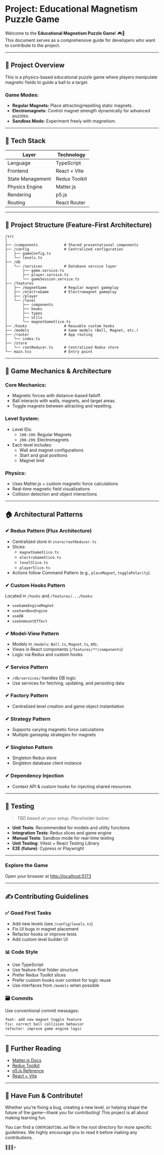 # Project: Educational Magnetism Puzzle Game

Welcome to the **Educational Magnetism Puzzle Game**! 🎮🧲  
This document serves as a comprehensive guide for developers who want to contribute to the project.

---

## 🧠 Project Overview

This is a physics-based educational puzzle game where players manipulate magnetic fields to guide a ball to a target.

### Game Modes:

- **Regular Magnets:** Place attracting/repelling static magnets.
- **Electromagnets:** Control magnet strength dynamically for advanced puzzles.
- **Sandbox Mode:** Experiment freely with magnetism.

---

## 💠 Tech Stack

| Layer            | Technology    |
| ---------------- | ------------- |
| Language         | TypeScript    |
| Frontend         | React + Vite  |
| State Management | Redux Toolkit |
| Physics Engine   | Matter.js     |
| Rendering        | p5.js         |
| Routing          | React Router  |

---

## 📁 Project Structure (Feature-First Architecture)

```
/src
│
├── /components            # Shared presentational components
├── /config                # Centralized configuration
│   ├── gameConfig.ts
│   └── levels.ts
├── /db
│   └── /services          # Database service layer
│       ├── game.service.ts
│       ├── player.service.ts
│       └── gameSession.service.ts
├── /features
│   ├── /magnetGame        # Regular magnet gameplay
│   ├── /electroGame       # Electromagnet gameplay
│   ├── /player
│   └── /level
│       ├── components
│       ├── hooks
│       ├── types
│       ├── utils
│       └── magnetGameSlice.ts
├── /hooks                 # Reusable custom hooks
├── /models                # Game models (Ball, Magnet, etc.)
├── /router                # App routing
│   └── index.ts
├── /store
│   └── rootReducer.ts     # Centralized Redux store
└── main.tsx               # Entry point
```

---

## 🧩 Game Mechanics & Architecture

### Core Mechanics:

- Magnetic forces with distance-based falloff.
- Ball interacts with walls, magnets, and target areas.
- Toggle magnets between attracting and repelling.

### Level System:

- Level IDs:
  - `100-199`: Regular Magnets
  - `200-299`: Electromagnets
- Each level includes:
  - Wall and magnet configurations
  - Start and goal positions
  - Magnet limit

### Physics:

- Uses Matter.js + custom magnetic force calculations
- Real-time magnetic field visualizations
- Collision detection and object interactions

---

## 🏠 Architectural Patterns

### ✔ Redux Pattern (Flux Architecture)

- Centralized store in `store/rootReducer.ts`
- Slices:
  - `magnetGameSlice.ts`
  - `electroGameSlice.ts`
  - `levelSlice.ts`
  - `playerSlice.ts`
- Actions follow Command Pattern (e.g., `placeMagnet`, `togglePolarity`)

### ✔ Custom Hooks Pattern

Located in `/hooks` and `/features/.../hooks`:

- `useGameEngineMagnet`
- `useSandboxEngine`
- `useDB`
- `useUnmountEffect`

### ✔ Model-View Pattern

- Models in `/models`: `Ball.ts`, `Magnet.ts`, etc.
- Views in React components (`/features/**/components`)
- Logic via Redux and custom hooks

### ✔ Service Pattern

- `/db/services/` handles DB logic
- Use services for fetching, updating, and persisting data

### ✔ Factory Pattern

- Centralized level creation and game object instantiation

### ✔ Strategy Pattern

- Supports varying magnetic force calculations
- Multiple gameplay strategies for magnets

### ✔ Singleton Pattern

- Singleton Redux store
- Singleton database client instance

### ✔ Dependency Injection

- Context API & custom hooks for injecting shared resources

---

## 🔪 Testing

> _TBD based on your setup. Placeholder below:_

- **Unit Tests**: Recommended for models and utility functions
- **Integration Tests**: Redux slices and game engine
- **Manual Tests**: Sandbox mode for real-time testing
- **Unit Testing**: Vitest + React Testing Library
- **E2E (future)**: Cypress or Playwright

---

### Explore the Game

Open your browser at [http://localhost:5173](http://localhost:5173)

---

## ✍️ Contributing Guidelines

### ✅ Good First Tasks

- Add new levels (see `/config/levels.ts`)
- Fix UI bugs in magnet placement
- Refactor hooks or improve tests
- Add custom level builder UI

### 📊 Code Style

- Use TypeScript
- Use feature-first folder structure
- Prefer Redux Toolkit slices
- Prefer custom hooks over context for logic reuse
- Use interfaces from `/models` when possible

### 🗃️ Commits

Use conventional commit messages:

```bash
feat: add new magnet toggle feature
fix: correct ball collision behavior
refactor: improve game engine logic
```

---

## 📘 Further Reading

- [Matter.js Docs](https://brm.io/matter-js/docs/)
- [Redux Toolkit](https://redux-toolkit.js.org/)
- [p5.js Reference](https://p5js.org/reference/)
- [React + Vite](https://vitejs.dev/guide/)

---

## 🧲 Have Fun & Contribute!

Whether you’re fixing a bug, creating a new level, or helping shape the future of the game—thank you for contributing! This project is all about making learning fun.

You can find a `CONTRIBUTING.md` file in the root directory for more specific guidelines. We highly encourage you to read it before making any contributions.

🧠💡🧲⚡
